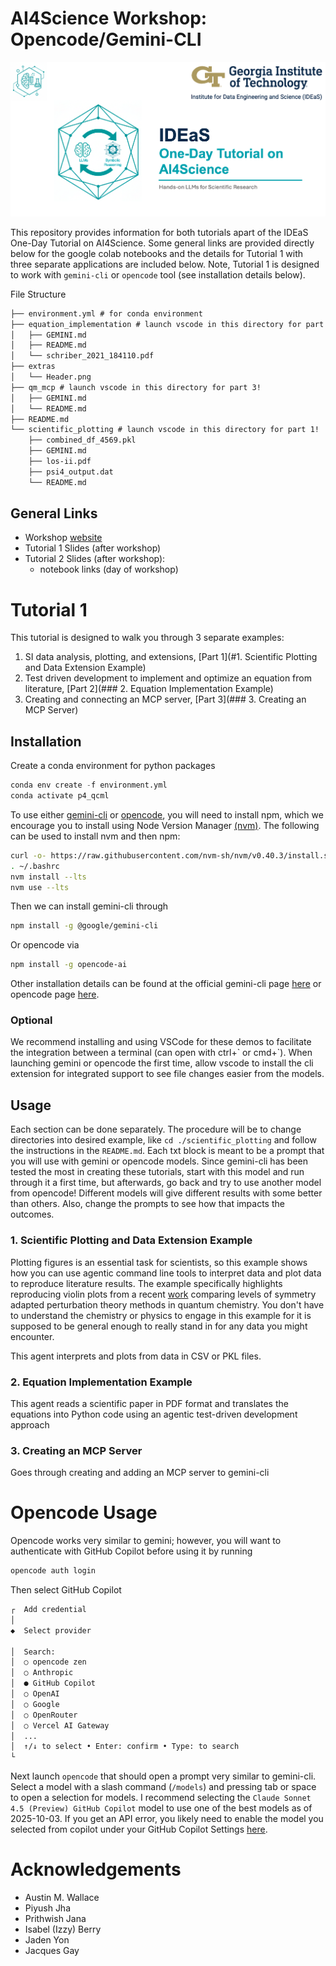 # AI4Science Workshop: Opencode/Gemini-CLI

![header](extras/Header.png)

This repository provides information for both tutorials apart of the IDEaS
One-Day Tutorial on AI4Science. Some general links are provided directly below
for the google colab notebooks and the details for Tutorial 1 with three
separate applications are included below. Note, Tutorial 1 is designed to work
with `gemini-cli` or `opencode` tool (see installation details below).

File Structure

```txt
├── environment.yml # for conda environment
├── equation_implementation # launch vscode in this directory for part 2!
│   ├── GEMINI.md
│   ├── README.md
│   └── schriber_2021_184110.pdf
├── extras
│   └── Header.png
├── qm_mcp # launch vscode in this directory for part 3!
│   ├── GEMINI.md
│   └── README.md
├── README.md
└── scientific_plotting # launch vscode in this directory for part 1!
    ├── combined_df_4569.pkl
    ├── GEMINI.md
    ├── los-ii.pdf
    ├── psi4_output.dat
    └── README.md
```

## General Links

- Workshop [website](https://sites.gatech.edu/ai4science-tutorial/)
- Tutorial 1 Slides (after workshop)
- Tutorial 2 Slides (after workshop): 
    - notebook links (day of workshop)

# Tutorial 1

This tutorial is designed to walk you through 3 separate examples:
1. SI data analysis, plotting, and extensions, [Part 1](#1. Scientific Plotting and Data Extension Example)
2. Test driven development to implement and optimize an equation from literature, [Part 2](### 2. Equation Implementation Example)
3. Creating and connecting an MCP server, [Part 3](### 3. Creating an MCP Server)

## Installation

Create a conda environment for python packages
```py
conda env create -f environment.yml
conda activate p4_qcml
```

To use either [gemini-cli](https://github.com/google-gemini/gemini-cli) or [opencode](https://opencode.ai/), you will need to install npm, which we encourage you to install using Node Version Manager [(nvm)](https://github.com/nvm-sh/nvm?tab=readme-ov-file#installing-and-updating). The following can be used to install nvm and then npm:
```bash
curl -o- https://raw.githubusercontent.com/nvm-sh/nvm/v0.40.3/install.sh | bash
. ~/.bashrc
nvm install --lts
nvm use --lts
```

Then we can install gemini-cli through
```bash
npm install -g @google/gemini-cli
```

Or opencode via
```bash
npm install -g opencode-ai
```


Other installation details can be found at the official gemini-cli page [here](https://github.com/google-gemini/gemini-cli) or opencode page [here](https://opencode.ai/).

### Optional
We recommend installing and using VSCode for these demos to facilitate the
integration between a terminal (can open with ctrl+\` or cmd+\`). When
launching gemini or opencode the first time, allow vscode to install the cli
extension for integrated support to see file changes easier from the models.

## Usage

Each section can be done separately. The procedure will be to change
directories into desired example, like `cd ./scientific_plotting` and follow
the instructions in the `README.md`. Each txt block is meant to be a prompt
that you will use with gemini or opencode models. Since gemini-cli has been
tested the most in creating these tutorials, start with this model and run
through it a first time, but afterwards, go back and try to use another model
from opencode! Different models will give different results with some better
than others. Also, change the prompts to see how that impacts the outcomes. 

### 1. Scientific Plotting and Data Extension Example

Plotting figures is an essential task for scientists, so this example shows how
you can use agentic command line tools to interpret data and plot data to
reproduce literature results. The example specifically highlights reproducing
violin plots from a recent
[work](https://chemrxiv.org/engage/chemrxiv/article-details/67fe885f6e70d6fb2e033804)
comparing levels of symmetry adapted perturbation theory methods in quantum
chemistry. You don't have to understand the chemistry or physics to engage in
this example for it is supposed to be general enough to really stand in for any
data you might encounter.

This agent interprets and plots from data in CSV or PKL files. 

### 2. Equation Implementation Example

This agent reads a scientific paper in PDF format and translates the equations
into Python code using an agentic test-driven development approach

### 3. Creating an MCP Server

Goes through creating and adding an MCP server to gemini-cli

# Opencode Usage

Opencode works very similar to gemini; however, you will want to authenticate with
GitHub Copilot before using it by running
```sh
opencode auth login
```
Then select GitHub Copilot
```txt
┌  Add credential
│
◆  Select provider

│  Search:
│  ○ opencode zen
│  ○ Anthropic
│  ● GitHub Copilot
│  ○ OpenAI
│  ○ Google
│  ○ OpenRouter
│  ○ Vercel AI Gateway
│  ...
│  ↑/↓ to select • Enter: confirm • Type: to search
└
```

Next launch `opencode` that should open a prompt very similar to gemini-cli.
Select a model with a slash command (`/models`) and pressing tab or space to
open a selection for models. I recommend selecting the `Claude Sonnet 4.5
(Preview) GitHub Copilot` model to use one of the best models as of 2025-10-03.
If you get an API error, you likely need to enable the model you selected from
copilot under your GitHub Copilot Settings
[here](https://github.com/settings/copilot/features).

# Acknowledgements
- Austin M. Wallace
- Piyush Jha
- Prithwish Jana
- Isabel (Izzy) Berry
- Jaden Yon
- Jacques Gay
